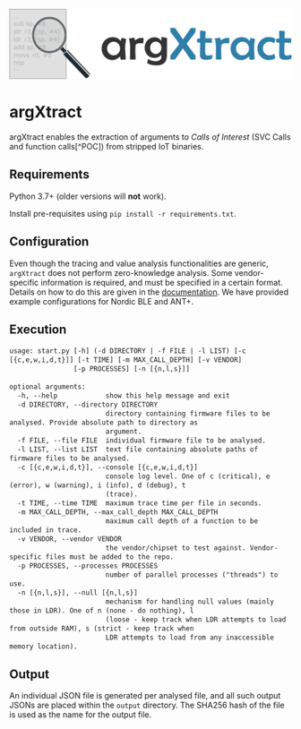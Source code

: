 ![banner](docs/banner.png)

# argXtract
argXtract enables the extraction of arguments to *Calls of Interest* (SVC Calls and function calls[^POC]) from stripped IoT binaries. 


## Requirements
Python 3.7+ (older versions will **not** work).

Install pre-requisites using `pip install -r requirements.txt`.

## Configuration
Even though the tracing and value analysis functionalities are generic, `argXtract` does not perform zero-knowledge analysis. Some vendor-specific information is required, and must be specified in a certain format. Details on how to do this are given in the [documentation](docs/vendor-config.md). We have provided example configurations for Nordic BLE and ANT+.


## Execution
```
usage: start.py [-h] (-d DIRECTORY | -f FILE | -l LIST) [-c [{c,e,w,i,d,t}]] [-t TIME] [-m MAX_CALL_DEPTH] [-v VENDOR]
                [-p PROCESSES] [-n [{n,l,s}]]

optional arguments:
  -h, --help            show this help message and exit
  -d DIRECTORY, --directory DIRECTORY
                        directory containing firmware files to be analysed. Provide absolute path to directory as
                        argument.
  -f FILE, --file FILE  individual firmware file to be analysed.
  -l LIST, --list LIST  text file containing absolute paths of firmware files to be analysed.
  -c [{c,e,w,i,d,t}], --console [{c,e,w,i,d,t}]
                        console log level. One of c (critical), e (error), w (warning), i (info), d (debug), t
                        (trace).
  -t TIME, --time TIME  maximum trace time per file in seconds.
  -m MAX_CALL_DEPTH, --max_call_depth MAX_CALL_DEPTH
                        maximum call depth of a function to be included in trace.
  -v VENDOR, --vendor VENDOR
                        the vendor/chipset to test against. Vendor-specific files must be added to the repo.
  -p PROCESSES, --processes PROCESSES
                        number of parallel processes ("threads") to use.
  -n [{n,l,s}], --null [{n,l,s}]
                        mechanism for handling null values (mainly those in LDR). One of n (none - do nothing), l
                        (loose - keep track when LDR attempts to load from outside RAM), s (strict - keep track when
                        LDR attempts to load from any inaccessible memory location).
```


## Output
An individual JSON file is generated per analysed file, and all such output JSONs are placed within the `output` directory. The SHA256 hash of the file is used as the name for the output file.
